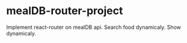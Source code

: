 # mealDB-router-project
Implement react-router on mealDB api. Search food dynamicaly. Show dynamicaly.
